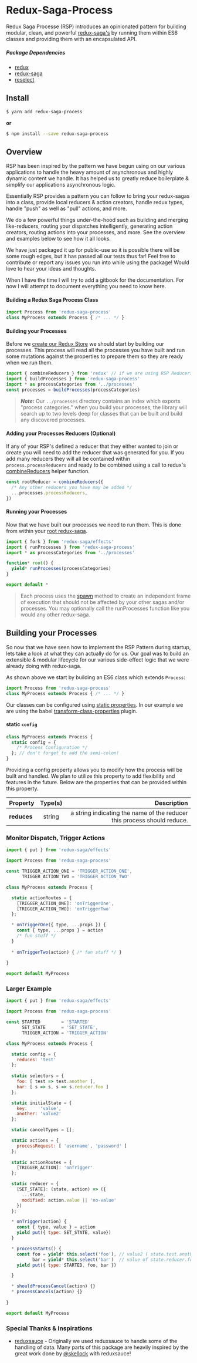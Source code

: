 # Redux-Saga-Process
Redux Saga Processe (RSP) introduces an opinionated pattern for building modular, clean, and powerful 
[redux-saga's](https://github.com/redux-saga/redux-saga) by running them within ES6 classes and providing them with an encapsulated API.  

##### Package Dependencies
- [redux](https://github.com/reactjs/redux)
- [redux-saga](https://github.com/redux-saga/redux-saga)
- [reselect](https://github.com/reactjs/reselect)

## Install

```bash
$ yarn add redux-saga-process
```
**or**
```bash
$ npm install --save redux-saga-process
```

## Overview

RSP has been inspired by the pattern we have begun using on our various applications 
to handle the heavy amount of asynchronous and highly dynamic content we handle.  It has 
helped us to greatly reduce boilerplate & simplify our applications asynchronous logic.

Essentially RSP provides a pattern you can follow to bring your redux-sagas into a class,
provide local reducers & action creators, handle redux types, handle "push" as well as 
"pull" actions, and more.  

We do a few powerful things under-the-hood such as building and merging like-reducers, 
routing your dispatches intelligently, generating action creators, routing actions into 
your processes, and more.  See the overview and examples below to see how it all looks.

We have just packaged it up for public-use so it is possible there will be some rough 
edges, but it has passed all our tests thus far!  Feel free to contribute or report any 
issues you run into while using the package!  Would love to hear your ideas and thoughts.

When I have the time I will try to add a gitbook for the documentation.  For now I will attempt
to document everything you need to know here.

#### Building a Redux Saga Process Class

```javascript
import Process from 'redux-saga-process'
class MyProcess extends Process { /* ... */ }
```

#### Building your Processes

Before we [create our Redux Store](http://redux.js.org/docs/basics/Store.html#store) we should start 
by building our processes.  This process will read all the processes you have built and run some mutations 
against the properties to prepare them so they are ready when we run them.

```javascript
import { combineReducers } from 'redux' // if we are using RSP Reducers
import { buildProcesses } from 'redux-saga-process'
import * as processCategories from '../processes'
const processes = buildProcesses(processCategories)
```

> ***Note:*** Our ```../processes``` directory contains an index which exports "process categories." 
> when you build your processes, the library will search up to two levels deep for classes that can be 
> built and build any discovered processes. 

#### Adding your Processes Reducers (Optional)

If any of your RSP's defined a reducer that they either wanted to join or create you 
will need to add the reducer that was generated for you.  If you add many reducers they will 
all be contained within ```process.processReducers``` and ready to be combined using a call to 
redux's [combineReducers](http://redux.js.org/docs/api/combineReducers.html) helper function.  

```javascript
const rootReducer = combineReducers({
  /* Any other reducers you have may be added */
  ...processes.processReducers,
})
```

#### Running your Processes

Now that we have built our processes we need to run them.  This is done from within your 
[root redux-saga](https://redux-saga.github.io/redux-saga/docs/introduction/BeginnerTutorial.html). 



```javascript
import { fork } from 'redux-saga/effects'
import { runProcesses } from 'redux-saga-process'
import * as processCategories from '../processes'

function* root() {
  yield* runProcesses(processCategories)
}

export default * 
```

> Each process uses the [spawn](https://redux-saga.github.io/redux-saga/docs/api/index.html#spawncontext-fn-args) 
> method to create an independent frame of execution that should not be affected by your other 
> sagas and/or processes.  You may optionally call the runProcesses function like you would any other redux-saga.

## Building your Processes

So now that we have seen how to implement the RSP Pattern during startup, lets take a look 
at what they can actually do for us.  Our goal was to build an extensible & modular lifecycle 
for our various side-effect logic that we were already doing with redux-saga.  

As shown above we start by building an ES6 class which extends ```Process```:

```javascript
import Process from 'redux-saga-process'
class MyProcess extends Process { /* ... */ }
```

Our classes can be configured using [static properties](http://exploringjs.com/es6/ch_classes.html).  In our example 
we are using the babel [transform-class-properties](https://babeljs.io/docs/plugins/transform-class-properties/) plugin.

#### static ```config```

```javascript
class MyProcess extends Process {
  static config = {
    /* Process Configuration */
  }; // don't forget to add the semi-colon!
}
```

Providing a config property allows you to modify how the process will be built and handled. 
We plan to utilize this property to add flexibility and features in the future.  Below are 
the properties that can be provided within this property.


| Property        | Type(s)           | Description  |
| -------------   |:-------------:| -----:|
| **reduces**         | string | a string indicating the name of the reducer this process should reduce. |

### Monitor Dispatch, Trigger Actions

```javascript
import { put } from 'redux-saga/effects'

import Process from 'redux-saga-process'

const TRIGGER_ACTION_ONE = 'TRIGGER_ACTION_ONE',
      TRIGGER_ACTION_TWO = 'TRIGGER_ACTION_TWO'

class MyProcess extends Process {

  static actionRoutes = {
    [TRIGGER_ACTION_ONE]: 'onTriggerOne',
    [TRIGGER_ACTION_TWO]: 'onTriggerTwo'
  };

  * onTriggerOne({ type, ...props }) {
    const { type, ...props } = action
    /* fun stuff */
  }
  
  * onTriggerTwo(action) { /* fun stuff */ }
  
}

export default MyProcess
```

### Larger Example

```js
import { put } from 'redux-saga/effects'

import Process from 'redux-saga-process'

const STARTED        = 'STARTED' 
      SET_STATE      = 'SET_STATE',
      TRIGGER_ACTION = 'TRIGGER_ACTION'

class MyProcess extends Process {

  static config = {
    reduces: 'test'
  };
  
  static selectors = {
    foo: [ test => test.another ],
    bar: [ s => s, s => s.reducer.foo ]
  };

  static initialState = {
    key:     'value',
    another: 'value2'
  };

  static cancelTypes = [];

  static actions = {
    processRequest: [ 'username', 'password' ]
  };
  
  static actionRoutes = {
    [TRIGGER_ACTION]: 'onTrigger'
  };

  static reducer = {
    [SET_STATE]: (state, action) => ({
      ...state,
      modified: action.value || 'no-value'
    })
  };

  * onTrigger(action) {
    const { type, value } = action
    yield put({ type: SET_STATE, value})
  }

  * processStarts() {
    const foo = yield* this.select('foo'), // value2 ( state.test.another )
          bar = yield* this.select('bar')  // value of state.reducer.foo
    yield put({ type: STARTED, foo, bar })

  }

  * shouldProcessCancel(action) {}
  * processCancels(action) {}
  
}

export default MyProcess
```

### Special Thanks & Inspirations

- [reduxsauce](https://github.com/skellock/reduxsauce) - Originally we used reduxsauce to handle some of the handling of data.  Many parts of this package are heavily inspired by the great work done by [@skellock](https://github.com/skellock) with reduxsauce!